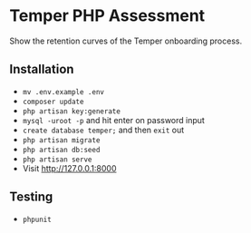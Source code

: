 # Temper PHP Assessment

Show the retention curves of the Temper onboarding process.

## Installation

- `mv .env.example .env`
- `composer update`
- `php artisan key:generate`
- `mysql -uroot -p` and hit enter on password input
- `create database temper;` and then `exit` out
- `php artisan migrate`
- `php artisan db:seed`
- `php artisan serve`
- Visit http://127.0.0.1:8000

## Testing

- `phpunit`